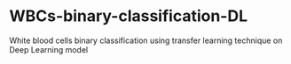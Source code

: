 # WBCs-binary-classification-DL
White blood cells binary classification using transfer learning technique on Deep Learning model
